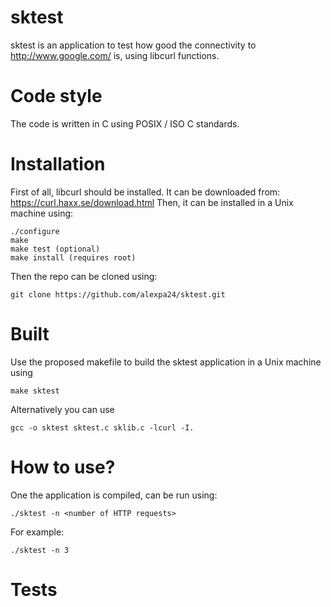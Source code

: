# sktest
sktest is an application to test how good the connectivity to http://www.google.com/ is, using libcurl functions.

# Code style
The code is written in C using POSIX / ISO C standards.

# Installation
First of all, libcurl should be installed. It can be downloaded from: https://curl.haxx.se/download.html
Then, it can be installed in a Unix machine using:
```
./configure
make
make test (optional)
make install (requires root)
```

Then the repo can be cloned using:
```
git clone https://github.com/alexpa24/sktest.git
```

# Built
Use the proposed makefile to build the sktest application in a Unix machine using
```
make sktest
```
Alternatively you can use
```
gcc -o sktest sktest.c sklib.c -lcurl -I.
```

# How to use?
One the application is compiled, can be run using:
```
./sktest -n <number of HTTP requests>
```
For example:
```
./sktest -n 3
```

# Tests
